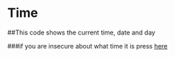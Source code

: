 # Time
##This code shows the current time, date and day

###if you are insecure about what time it is press [here](https://lilgujj.github.io/Time/)

